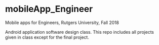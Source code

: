 # mobileApp_Engineer
Mobile apps for Engineers, Rutgers University, Fall 2018

Android application software design class. This repo includes all projects given in class except for the final project.
